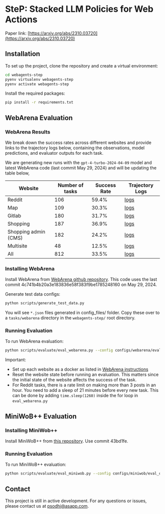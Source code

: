 # SteP: Stacked LLM Policies for Web Actions

Paper link: [https://arxiv.org/abs/2310.03720](https://arxiv.org/abs/2310.03720)

## Installation

To set up the project, clone the repository and create a virtual environment:

```bash
cd webagents-step
pyenv virtualenv webagents-step
pyenv activate webagents-step
```

Install the required packages:

```bash
pip install -r requirements.txt
```

## WebArena Evaluation

### WebArena Results

We break down the success rates across different websites and provide links to the trajectory logs below, containing the observations, model predictions, and evaluator outputs for each task.

We are generating new runs with the `gpt-4-turbo-2024-04-09` model and latest WebArena code (last commit May 29, 2024) and will be updating the table below,

| Website | Number of tasks              | Success Rate | Trajectory Logs             |
|---------|--------------------|--------------|------------------|
| Reddit  | 106 | 59.4%        | [logs](https://drive.google.com/drive/folders/1Ek9cMz344tKXbEchakPyPXoTU14FYSlm?usp=share_link) |
| Map  | 109 | 30.3%       | [logs](https://drive.google.com/drive/folders/1V7c122QKNAIVdbskLFNwTJcwILGIf_kS?usp=share_link) |
| Gitlab  | 180 | 31.7%       | [logs](https://drive.google.com/drive/folders/1znkg8aQoEVLTvSyQ8iebb_bsOJL2DrKl?usp=share_link) |
| Shopping  | 187 | 36.9%       | [logs](https://drive.google.com/drive/folders/1ztCP7JH18XS_mGlPCIrP7cKc2eF6Yf8S?usp=share_link) |
| Shopping admin (CMS)  | 182 |   24.2%   | [logs](https://drive.google.com/drive/folders/1quti9851rBO49alYYL9C1NZNcpRI_Cg-?usp=share_link) |
| Multisite  | 48 |   12.5%    | [logs](https://drive.google.com/drive/folders/1JmvrY1Ys_bHHY8eQmJocnyZGiPeG7BpV?usp=share_link) |
| All  | 812 |   33.5%    | [logs](https://drive.google.com/drive/folders/1AKXlClGbFU4RQtfWN9f6jva7MbbGCbur?usp=share_link) |

### Installing WebArena
Install WebArena from [WebArena github repository](https://github.com/web-arena-x/webarena). This code uses the last commit 4c741b4b20a3e183836e58f383f9be1785248160 on May 29, 2024.

Generate test data configs:
```bash
python scripts/generate_test_data.py
```
You will see `*.json` files generated in config_files/ folder. Copy these over to a `tasks/webarena` directory in the `webagents-step/` root directory.

### Running Evaluation

To run WebArena evaluation:
```bash
python scripts/evaluate/eval_webarena.py --config configs/webarena/eval_openai_agent.yml
```

Important:
* Set up each website as a docker as listed in [WebArena instructions](https://github.com/web-arena-x/webarena/blob/main/environment_docker/README.md)
* Reset the website state before running an evaluation. This matters since the initial state of the website affects the success of the task.
* For Reddit tasks, there is a rate limit on making more than 3 posts in an hour. You need to add a sleep of 21 minutes before every new task. This can be done by adding `time.sleep(1260)` inside the for loop in `eval_webarena.py`

## MiniWoB++ Evaluation

### Installing MiniWob++
Install MiniWoB++ from [this repository](https://github.com/Farama-Foundation/miniwob-plusplus). Use commit 43bd1fe.

### Running Evaluation

To run MiniWoB++ evaluation:
```bash
python scripts/evaluate/eval_miniwob.py --config configs/miniwob/eval_openai_agent.yml
```

## Contact
This project is still in active development. For any questions or issues, please contact us at [psodhi@asapp.com](mailto:psodhi@asapp.com).